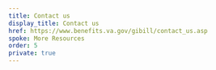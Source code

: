 ```yaml
---
title: Contact us
display_title: Contact us
href: https://www.benefits.va.gov/gibill/contact_us.asp
spoke: More Resources
order: 5
private: true
---
```

